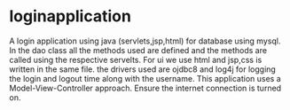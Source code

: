 # loginapplication
A login application using java (servlets,jsp,html) for database using mysql.
In the dao class all the methods used are defined and the methods are called using the respective servelts.
For ui we use html and jsp,css is written in the same file.
the drivers used are ojdbc8 and log4j for logging the login and logout time along with the username.
This application uses a Model-View-Controller approach.
Ensure the internet connection is turned on.
